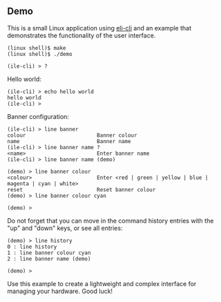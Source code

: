 ## Demo

This is a small Linux application using [eli-cli](../README.md) and an example
that demonstrates the functionality of the user interface.

```
(linux shell)$ make
(linux shell)$ ./demo

(ile-cli) > ?
```

Hello world:
```
(ile-cli) > echo hello world
hello world
(ile-cli) >
```

Banner configuration:
```
(ile-cli) > line banner
colour                       Banner colour
name                         Banner name
(ile-cli) > line banner name ?
<name>                       Enter banner name
(ile-cli) > line banner name (demo)

(demo) > line banner colour
<colour>                     Enter <red | green | yellow | blue | magenta | cyan | white>
reset                        Reset banner colour
(demo) > line banner colour cyan

(demo) >
```

Do not forget that you can move in the command history entries with
the "up" and "down" keys, or see all entries:

```
(demo) > line history
0 : line history
1 : line banner colour cyan
2 : line banner name (demo)

(demo) >
```

Use this example to create a lightweight and complex interface for
managing your hardware. Good luck!

